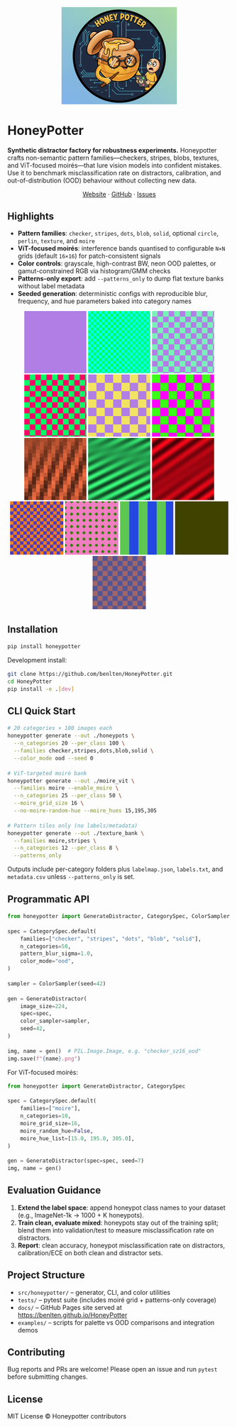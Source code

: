 <p align="center">
  <a href="https://honeypotter.benjamintenwolde.com/">
    <img src="images/HoneyPotter_logo.png" alt="HoneyPotter logo" width="260">
  </a>
</p>

# HoneyPotter

**Synthetic distractor factory for robustness experiments.** Honeypotter crafts non-semantic pattern families—checkers, stripes, blobs, textures, and ViT-focused moirés—that lure vision models into confident mistakes. Use it to benchmark misclassification rate on distractors, calibration, and out-of-distribution (OOD) behaviour without collecting new data.

<p align="center">
  <a href="https://benlten.github.io/HoneyPotter">Website</a> ·
  <a href="https://github.com/benlten/HoneyPotter">GitHub</a> ·
  <a href="https://github.com/benlten/HoneyPotter/issues">Issues</a>
</p>

## Highlights
- **Pattern families**: `checker`, `stripes`, `dots`, `blob`, `solid`, optional `circle`, `perlin`, `texture`, and `moire`
- **ViT-focused moirés**: interference bands quantised to configurable `N×N` grids (default `16×16`) for patch-consistent signals
- **Color controls**: grayscale, high-contrast BW, neon OOD palettes, or gamut-constrained RGB via histogram/GMM checks
- **Patterns-only export**: add `--patterns_only` to dump flat texture banks without label metadata
- **Seeded generation**: deterministic configs with reproducible blur, frequency, and hue parameters baked into category names

<p align="center">
  <img src="docs/assets/palette_0.png" width="140" alt="Checker palette sample">
  <img src="docs/assets/ood_0.png" width="140" alt="Checker OOD sample">
  <img src="docs/assets/palette_1.png" width="140" alt="Stripes palette sample">
  <br/>
  <img src="docs/assets/ood_1.png" width="140" alt="Stripes OOD sample">
  <img src="docs/assets/palette_2.png" width="140" alt="Dots palette sample">
  <img src="docs/assets/ood_2.png" width="140" alt="Dots OOD sample">
  <br/>
  <img src="docs/assets/moire_grid16.png" width="140" alt="Moire grid 16x16 aligned">
  <img src="docs/assets/moire_freeform.png" width="140" alt="Moire freeform">
  <img src="docs/assets/sample_moire.png" width="140" alt="Moire random sample">
  <br/>
  <img src="docs/assets/sample_00.png" width="120" alt="Sample pattern 0">
  <img src="docs/assets/sample_01.png" width="120" alt="Sample pattern 1">
  <img src="docs/assets/sample_02.png" width="120" alt="Sample pattern 2">
  <img src="docs/assets/sample_03.png" width="120" alt="Sample pattern 3">
  <img src="docs/assets/sample_04.png" width="120" alt="Sample pattern 4">
</p>

## Installation

```bash
pip install honeypotter
```

Development install:

```bash
git clone https://github.com/benlten/HoneyPotter.git
cd HoneyPotter
pip install -e .[dev]
```

## CLI Quick Start

```bash
# 20 categories × 100 images each
honeypotter generate --out ./honeypots \
  --n_categories 20 --per_class 100 \
  --families checker,stripes,dots,blob,solid \
  --color_mode ood --seed 0

# ViT-targeted moiré bank
honeypotter generate --out ./moire_vit \
  --families moire --enable_moire \
  --n_categories 25 --per_class 50 \
  --moire_grid_size 16 \
  --no-moire-random-hue --moire_hues 15,195,305

# Pattern tiles only (no labels/metadata)
honeypotter generate --out ./texture_bank \
  --families moire,stripes \
  --n_categories 12 --per_class 8 \
  --patterns_only
```

Outputs include per-category folders plus `labelmap.json`, `labels.txt`, and `metadata.csv` unless `--patterns_only` is set.

## Programmatic API

```python
from honeypotter import GenerateDistractor, CategorySpec, ColorSampler

spec = CategorySpec.default(
    families=["checker", "stripes", "dots", "blob", "solid"],
    n_categories=50,
    pattern_blur_sigma=1.0,
    color_mode="ood",
)

sampler = ColorSampler(seed=42)

gen = GenerateDistractor(
    image_size=224,
    spec=spec,
    color_sampler=sampler,
    seed=42,
)

img, name = gen()  # PIL.Image.Image, e.g. "checker_sz16_ood"
img.save(f"{name}.png")
```

For ViT-focused moirés:

```python
from honeypotter import GenerateDistractor, CategorySpec

spec = CategorySpec.default(
    families=["moire"],
    n_categories=10,
    moire_grid_size=16,
    moire_random_hue=False,
    moire_hue_list=[15.0, 195.0, 305.0],
)

gen = GenerateDistractor(spec=spec, seed=7)
img, name = gen()
```

## Evaluation Guidance

1. **Extend the label space**: append honeypot class names to your dataset (e.g., ImageNet-1k → 1000 + K honeypots).
2. **Train clean, evaluate mixed**: honeypots stay out of the training split; blend them into validation/test to measure misclassification rate on distractors.
3. **Report**: clean accuracy, honeypot misclassification rate on distractors, calibration/ECE on both clean and distractor sets.

## Project Structure

- `src/honeypotter/` – generator, CLI, and color utilities
- `tests/` – pytest suite (includes moiré grid + patterns-only coverage)
- `docs/` – GitHub Pages site served at <https://benlten.github.io/HoneyPotter>
- `examples/` – scripts for palette vs OOD comparisons and integration demos

## Contributing

Bug reports and PRs are welcome! Please open an issue and run `pytest` before submitting changes.

## License

MIT License © Honeypotter contributors
